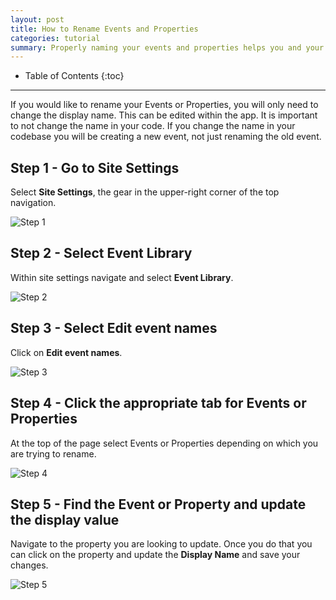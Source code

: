 ```yaml
---
layout: post
title: How to Rename Events and Properties
categories: tutorial
summary: Properly naming your events and properties helps you and your team understand what is being tracked on your website.
---
```

* Table of Contents
{:toc}
* * *

If you would like to rename your Events or Properties, you will only need to change the display name. This can be edited within the app. It is important to not change the name in your code. If you change the name in your codebase you will be creating a new event, not just renaming the old event.

## Step 1 - Go to Site Settings
Select **Site Settings**, the gear in the upper-right corner of the top navigation.

![Step 1][Step 1]

## Step 2 - Select Event Library
Within site settings navigate and select **Event Library**.

![Step 2][Step 2]

## Step 3 - Select Edit event names
Click on **Edit event names**.

![Step 3][Step 3]

## Step 4 - Click the appropriate tab for Events or Properties
At the top of the page select Events or Properties depending on which you are trying to rename.

![Step 4][Step 4]

## Step 5 - Find the Event or Property and update the display value
Navigate to the property you are looking to update. Once you do that you can click on the property and update the **Display Name** and save your changes.

![Step 5][Step 5]


[Step 1]: https://kissmetrics-support-files.s3.amazonaws.com/assets/getting-started/Technical%20notes%20on%20events%20and%20props/HTREP%20-%20Step%201.png
[Step 2]: https://kissmetrics-support-files.s3.amazonaws.com/assets/getting-started/Technical%20notes%20on%20events%20and%20props/HTREP%20-%20Step%202.png
[Step 3]: https://kissmetrics-support-files.s3.amazonaws.com/assets/getting-started/Technical%20notes%20on%20events%20and%20props/HTREP%20-%20Step%203.png
[Step 4]: https://kissmetrics-support-files.s3.amazonaws.com/assets/getting-started/Technical%20notes%20on%20events%20and%20props/HTREP%20-%20Step%204.png
[Step 5]: https://kissmetrics-support-files.s3.amazonaws.com/assets/getting-started/Technical%20notes%20on%20events%20and%20props/HTREP%20-%20Step%205.png
